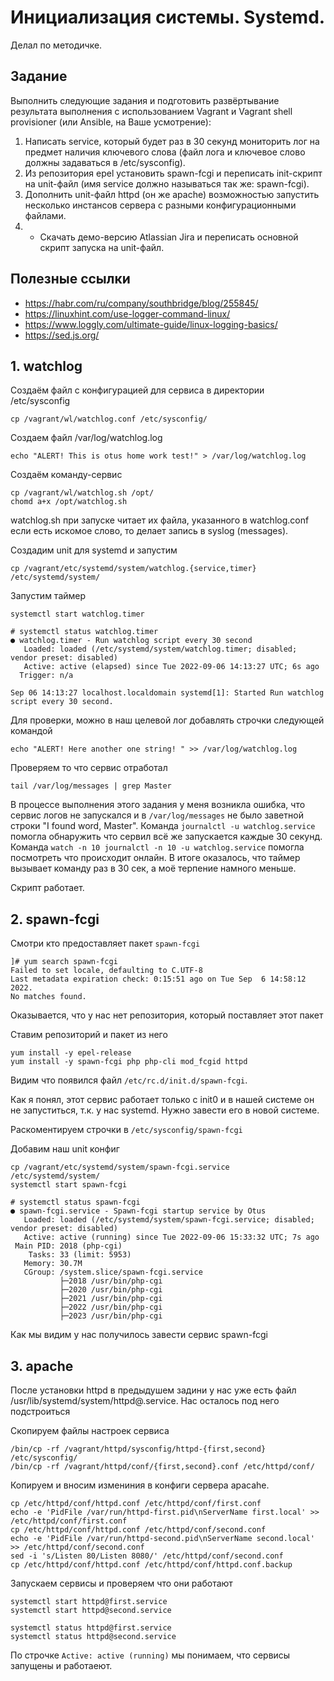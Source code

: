 # Инициализация системы. Systemd.

Делал по методичке.

## Задание
Выполнить следующие задания и подготовить развёртывание результата выполнения с использованием Vagrant и Vagrant shell provisioner (или Ansible, на Ваше усмотрение):

1. Написать service, который будет раз в 30 секунд мониторить лог на предмет наличия ключевого слова (файл лога и ключевое слово должны задаваться в /etc/sysconfig).
2. Из репозитория epel установить spawn-fcgi и переписать init-скрипт на unit-файл (имя service должно называться так же: spawn-fcgi).
3. Дополнить unit-файл httpd (он же apache) возможностью запустить несколько инстансов сервера с разными конфигурационными файлами.
4. * Скачать демо-версию Atlassian Jira и переписать основной скрипт запуска на unit-файл.


## Полезные ссылки

- https://habr.com/ru/company/southbridge/blog/255845/
- https://linuxhint.com/use-logger-command-linux/
- https://www.loggly.com/ultimate-guide/linux-logging-basics/
- https://sed.js.org/


## 1. watchlog

Создаём файл с конфигурацией для сервиса в директории /etc/sysconfig

```shell
cp /vagrant/wl/watchlog.conf /etc/sysconfig/
```

Создаем файл /var/log/watchlog.log
```shell
echo "ALERT! This is otus home work test!" > /var/log/watchlog.log
```

Создаём команду-сервис
```shell
cp /vagrant/wl/watchlog.sh /opt/
chomd a+x /opt/watchlog.sh
```
watchlog.sh при запуске читает их файла, указанного в watchlog.conf если есть искомое слово, то делает запись в syslog (messages).

Создадим unit для systemd и запустим
```shell
cp /vagrant/etc/systemd/system/watchlog.{service,timer}  /etc/systemd/system/
```

Запустим таймер
```shell
systemctl start watchlog.timer
```

```
# systemctl status watchlog.timer
● watchlog.timer - Run watchlog script every 30 second
   Loaded: loaded (/etc/systemd/system/watchlog.timer; disabled; vendor preset: disabled)
   Active: active (elapsed) since Tue 2022-09-06 14:13:27 UTC; 6s ago
  Trigger: n/a

Sep 06 14:13:27 localhost.localdomain systemd[1]: Started Run watchlog script every 30 second.
```

Для проверки, можно в наш целевой лог добавлять строчки следующей командой
```shell
echo "ALERT! Here another one string! " >> /var/log/watchlog.log
```

Проверяем то что сервис отработал
```shell
tail /var/log/messages | grep Master
```

В процессе выполнения этого задания у меня возникла ошибка, что сервис логов не запускался и в `/var/log/messages` не было заветной строки "I found word, Master".
Команда `journalctl -u watchlog.service` помогла обнаружить что сервил всё же запускается каждые 30 секунд.
Команда `watch -n 10 journalctl -n 10 -u watchlog.service` помогла посмотреть что происходит онлайн.
В итоге оказалось, что таймер вызывает команду раз в 30 сек, а моё терпение намного меньше.

Скрипт работает.

## 2. spawn-fcgi

Смотри кто предоставляет пакет `spawn-fcgi`

```
]# yum search spawn-fcgi
Failed to set locale, defaulting to C.UTF-8
Last metadata expiration check: 0:15:51 ago on Tue Sep  6 14:58:12 2022.
No matches found.
```
Оказывается, что у нас нет репозитория, который поставляет этот пакет

Ставим репозиторий и пакет из него
```shell
yum install -y epel-release
yum install -y spawn-fcgi php php-cli mod_fcgid httpd
```

Видим что появился файл `/etc/rc.d/init.d/spawn-fcgi`.

Как я понял, этот сервис работает только с init0 и в нашей системе он не запуститься, т.к. у нас systemd.
Нужно завести его в новой системе.

Раскоментируем строчки в `/etc/sysconfig/spawn-fcgi`

Добавим наш unit конфиг
```shell
cp /vagrant/etc/systemd/system/spawn-fcgi.service  /etc/systemd/system/
systemctl start spawn-fcgi
```

```
# systemctl status spawn-fcgi
● spawn-fcgi.service - Spawn-fcgi startup service by Otus
   Loaded: loaded (/etc/systemd/system/spawn-fcgi.service; disabled; vendor preset: disabled)
   Active: active (running) since Tue 2022-09-06 15:33:32 UTC; 7s ago
 Main PID: 2018 (php-cgi)
    Tasks: 33 (limit: 5953)
   Memory: 30.7M
   CGroup: /system.slice/spawn-fcgi.service
           ├─2018 /usr/bin/php-cgi
           ├─2020 /usr/bin/php-cgi
           ├─2021 /usr/bin/php-cgi
           ├─2022 /usr/bin/php-cgi
           ├─2023 /usr/bin/php-cgi

```
Как мы видим у нас получилось завести сервис spawn-fcgi


## 3. apache

После установки httpd в предыдушем задини у нас уже есть файл /usr/lib/systemd/system/httpd@.service.
Нас осталось под него подстроиться

Скопируем файлы настроек сервиса
```shell
/bin/cp -rf /vagrant/httpd/sysconfig/httpd-{first,second} /etc/sysconfig/
/bin/cp -rf /vagrant/httpd/conf/{first,second}.conf /etc/httpd/conf/
```

Копируем и вносим измениния в конфиги сервера apacahe.
```shell
cp /etc/httpd/conf/httpd.conf /etc/httpd/conf/first.conf
echo -e 'PidFile /var/run/httpd-first.pid\nServerName first.local' >> /etc/httpd/conf/first.conf
cp /etc/httpd/conf/httpd.conf /etc/httpd/conf/second.conf
echo -e 'PidFile /var/run/httpd-second.pid\nServerName second.local' >> /etc/httpd/conf/second.conf
sed -i 's/Listen 80/Listen 8080/' /etc/httpd/conf/second.conf
cp /etc/httpd/conf/httpd.conf /etc/httpd/conf/httpd.conf.backup
```

Запускаем сервисы и проверяем что они работают
```shell
systemctl start httpd@first.service
systemctl start httpd@second.service

systemctl status httpd@first.service
systemctl status httpd@second.service
```

По строчке `Active: active (running)` мы понимаем, что сервисы запущены и работаеют.
